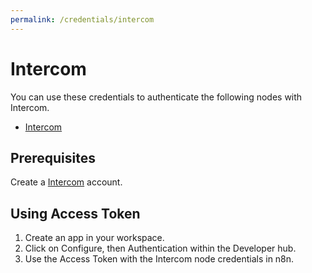 ```yaml
---
permalink: /credentials/intercom
---
```


# Intercom

You can use these credentials to authenticate the following nodes with Intercom.
- [Intercom](../../nodes-library/nodes/Intercom/README.md)


## Prerequisites

Create a [Intercom](https://www.intercom.com/) account.

<!-- ## Using OAuth

1. Click "Use OAuth" in Authentication page.
2. Fill out required information.
3. Use Client Secret and Client ID in your Intercom node credentials in n8n.
4. Enter n8n provided redirect URL in configuration. Redirect URL Explanation [here](../README.md). -->

## Using Access Token

1. Create an app in your workspace.
2. Click on Configure, then Authentication within the Developer hub.
3. Use the Access Token with the Intercom node credentials in n8n.
